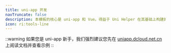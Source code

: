 ```yaml
---
title: uni-app 开发
navTruncate: false
description: 本模板的核心是 uni-app 和 Vue。得益于 Uni Helper 在其基础上构建的开源生态，我们为其添加了组件自动导入、基于文件的路由等等功能
icon: ri:tools-line
---
```


::warning
如果您是 uni-app 新手，我们强烈建议您先在 [uniapp.dcloud.net.cn](https://uniapp.dcloud.net.cn/tutorial/) 上阅读文档并查看示例
::
